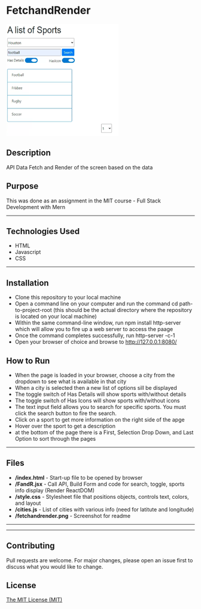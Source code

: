 # FetchandRender
<img src="./FetchandRender.png" height="300px" width="300px"/>

## Description 
API Data Fetch and Render of the screen based on the data

## Purpose 
This was done as an assignment in the MIT course - Full Stack Development with Mern

---------

## Technologies Used 
- HTML
- Javascript
- CSS

---------

## Installation 
- Clone this repository to your local machine
- Open a command line on your computer and run the command cd path-to-project-root (this should be the actual directory where the repository is located on your local machine)
- Within the same command-line window, run npm install http-server which will allow you to fire up a web server to access the paage
- Once the command completes successfully, run http-server -c-1
- Open your browser of choice and browse to http://127.0.0.1:8080/

## How to Run 
- When the page is loaded in your browser, choose a city from the dropdown to see what is available in that city
- When a city is selected then a new list of options sill be displayed
- The toggle switch of Has Details will show sports with/without details
- The toggle switch of Has Icons will show sports with/without icons
- The text input field allows you to search for specific sports. You must click the search button to fire the search.
- Click on a sport to get more information on the right side of the apge
- Hover over the sport to get a description
- at the bottom of the page there is a First, Selection Drop Down, and Last Option to sort through the pages

---------

## Files 
- **/index.html** - Start-up file to be opened by browser
- **/FandR.jsx** - Call API, Build Form and code for search, toggle, sports info display (Render ReactDOM)
- **/style.css** -  Stylesheet file that positions objects, controls text, colors, and layout
- **/cities.js** -  List of cities with various info (need for latitute and longitude)
- **/fetchandrender.png** -  Screenshot for readme

---------

---------

## Contributing 
Pull requests are welcome. For major changes, please open an issue first to discuss what you would like to change.

## License
[The MIT License (MIT)](https://github.com/slumpbuster/Formik/blob/main/LICENSE)
